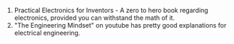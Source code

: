 1. Practical Electronics for Inventors - A zero to hero book regarding electronics, provided you can withstand the math of it.
2. "The Engineering Mindset" on youtube has pretty good explanations for electrical engineering.
